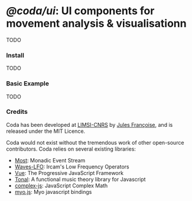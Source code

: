 # *@coda/ui*: UI components for movement analysis & visualisationn

TODO

### Install

TODO

### Basic Example

TODO

### Credits

Coda has been developed at [LIMSI-CNRS](https://www.limsi.fr/en/) by [Jules Françoise](https://www.julesfrancoise.com), and is released under the MIT Licence.

Coda would not exist without the tremendous work of other open-source contributors. Coda relies on several existing libraries:
- [Most](https://github.com/mostjs/core): Monadic Event Stream
- [Waves-LFO](https://github.com/wavesjs/waves-lfo): Ircam's Low Frequency Operators
- [Vue](https://vuejs.org): The Progressive
JavaScript Framework
- [Tonal](https://github.com/danigb/tonal): A functional music theory library for Javascript
- [complex-js](https://github.com/patrickroberts/complex-js): JavaScript Complex Math
- [myo.js](https://github.com/thalmiclabs/myo.js): Myo javascript bindings
